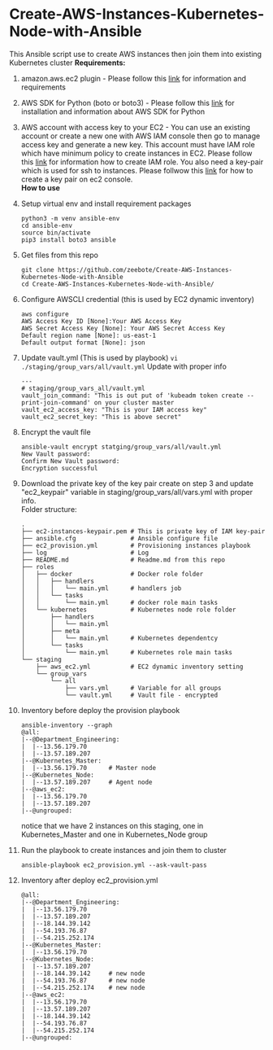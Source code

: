 # Create-AWS-Instances-Kubernetes-Node-with-Ansible
This Ansible script use to create AWS instances then join them into existing Kubernetes cluster
**Requirements:**
1. amazon.aws.ec2 plugin - Please follow this [link](https://docs.ansible.com/ansible/latest/collections/amazon/aws/ec2_module.html#synopsis) for information and requirements
1. AWS SDK for Python (boto or boto3) - Please follow this [link](https://aws.amazon.com/sdk-for-python/) for installation and information about AWS SDK for Python
1. AWS account with access key to your EC2 - You can use an existing account or create a new one with AWS IAM console then go to manage access key and generate 
a new key. This account must have IAM role which have minimum policy to create instances in EC2. Please follow this [link](https://docs.aws.amazon.com/AWSEC2/latest/UserGuide/iam-roles-for-amazon-ec2.html) for information how to create IAM role. You also need a key-pair which is used for ssh to instances. Please follwow this [link](https://docs.aws.amazon.com/AWSEC2/latest/UserGuide/ec2-key-pairs.html#having-ec2-create-your-key-pair) for how to create a key pair on ec2 console.<br>
**How to use**
1. Setup virtual env and install requirement packages
   ```
   python3 -m venv ansible-env
   cd ansible-env
   source bin/activate
   pip3 install boto3 ansible
   ```
   
1. Get files from this repo
   ```
   git clone https://github.com/zeebote/Create-AWS-Instances-Kubernetes-Node-with-Ansible
   cd Create-AWS-Instances-Kubernetes-Node-with-Ansible/
   ```
1. Configure AWSCLI credential (this is used by EC2 dynamic inventory)
   ```
   aws configure
   AWS Access Key ID [None]:Your AWS Access Key
   AWS Secret Access Key [None]: Your AWS Secret Access Key 
   Default region name [None]: us-east-1
   Default output format [None]: json
   ```
1. Update vault.yml (This is used by playbook)
   ```vi ./staging/group_vars/all/vault.yml```
   Update with proper info
   ```
   ---
   # staging/group_vars_all/vault.yml
   vault_join_command: "This is out put of 'kubeadm token create --print-join-command' on your cluster master
   vault_ec2_access_key: "This is your IAM access key"
   vault_ec2_secret_key: "This is above secret"
   ```
1. Encrypt the vault file
   ``` 
   ansible-vault encrypt statging/group_vars/all/vault.yml
   New Vault password:
   Confirm New Vault password:
   Encryption successful
   ```
1. Download the private key of the key pair create on step 3 and update "ec2_keypair" variable in staging/group_vars/all/vars.yml with proper info. <br>
   Folder structure:
   ```
   .
   ├── ec2-instances-keypair.pem # This is private key of IAM key-pair
   ├── ansible.cfg               # Ansible configure file
   ├── ec2_provision.yml         # Provisioning instances playbook
   ├── log                       # Log
   ├── README.md                 # Readme.md from this repo
   ├── roles
   │   ├── docker                # Docker role folder
   │   │   ├── handlers
   │   │   │   └── main.yml      # handlers job
   │   │   └── tasks
   │   │       └── main.yml      # docker role main tasks
   │   └── kubernetes            # Kubernetes node role folder
   │       ├── handlers
   │       │   └── main.yml
   │       ├── meta
   │       │   └── main.yml      # Kubernetes dependentcy
   │       └── tasks
   │           └── main.yml      # Kubernetes role main tasks
   └── staging
       ├── aws_ec2.yml           # EC2 dynamic inventory setting
       └── group_vars
           └── all              
               ├── vars.yml      # Variable for all groups
               └── vault.yml     # Vault file - encrypted
   ```
1. Inventory before deploy the provision playbook
   ```
   ansible-inventory --graph
   @all:
   |--@Department_Engineering:
   |  |--13.56.179.70
   |  |--13.57.189.207
   |--@Kubernetes_Master:
   |  |--13.56.179.70      # Master node
   |--@Kubernetes_Node:
   |  |--13.57.189.207     # Agent node
   |--@aws_ec2:
   |  |--13.56.179.70
   |  |--13.57.189.207
   |--@ungrouped:
   ```
   notice that we have 2 instances on this staging, one in Kubernetes_Master and one in Kubernetes_Node group
   
1. Run the playbook to create instances and join them to cluster
   ```
   ansible-playbook ec2_provision.yml --ask-vault-pass
   ```
1. Inventory after deploy ec2_provision.yml
   ```
   @all:
   |--@Department_Engineering:
   |  |--13.56.179.70
   |  |--13.57.189.207
   |  |--18.144.39.142     
   |  |--54.193.76.87
   |  |--54.215.252.174
   |--@Kubernetes_Master:
   |  |--13.56.179.70
   |--@Kubernetes_Node:
   |  |--13.57.189.207
   |  |--18.144.39.142     # new node
   |  |--54.193.76.87      # new node
   |  |--54.215.252.174    # new node
   |--@aws_ec2:
   |  |--13.56.179.70
   |  |--13.57.189.207
   |  |--18.144.39.142
   |  |--54.193.76.87
   |  |--54.215.252.174
   |--@ungrouped:
   ```
   
   
